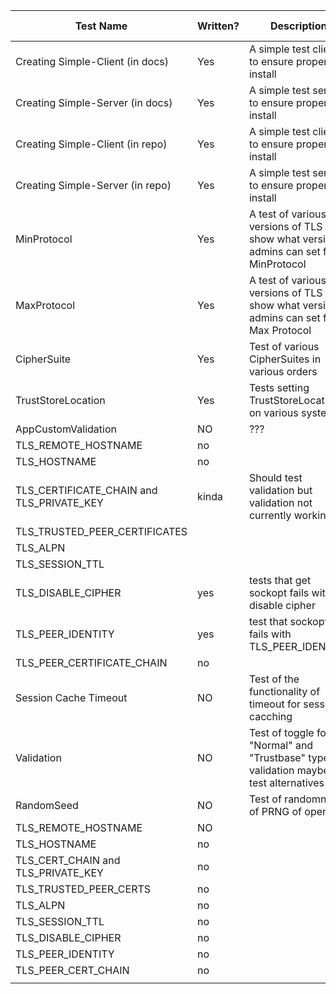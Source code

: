 | Test Name                                 | Written?  | Description                                                                             | Verified Working?  |
|-------------------------------------------|-----------|-----------------------------------------------------------------------------------------|--------------------|
| Creating Simple-Client (in docs)          | Yes       | A simple test client to ensure proper install                                           | Yes                |
| Creating Simple-Server (in docs)          | Yes       | A simple test server to ensure proper install                                           | Yes                |
| Creating Simple-Client (in repo)          | Yes       | A simple test client to ensure proper install                                           | Yes                |
| Creating Simple-Server (in repo)          | Yes       | A simple test server to ensure proper install                                           | Yes                |
|  MinProtocol                              | Yes       | A test of various versions of TLS to show what version admins can set for MinProtocol   | Yes                |
| MaxProtocol                               | Yes       | A test of various versions of TLS to show what version admins can set  for Max Protocol | Yes                |
| CipherSuite                               | Yes       | Test of various CipherSuites in various orders                                          | NA                 |
| TrustStoreLocation                        | Yes       | Tests setting TrustStoreLocation on various systems                                     |                    |
| AppCustomValidation                       | NO        | ???                                                                                     |                    |
| TLS_REMOTE_HOSTNAME                       | no        |                                                                                         |                    |
| TLS_HOSTNAME                              | no        |                                                                                         |                    |
| TLS_CERTIFICATE_CHAIN and TLS_PRIVATE_KEY | kinda     | Should test validation but validation not currently working                             |                    |
| TLS_TRUSTED_PEER_CERTIFICATES             |           |                                                                                         |                    |
| TLS_ALPN                                  |           |                                                                                         |                    |
| TLS_SESSION_TTL                           |           |                                                                                         |                    |
| TLS_DISABLE_CIPHER                        | yes       | tests that get sockopt fails with disable cipher                                        |                    |
| TLS_PEER_IDENTITY                         | yes       | test that sockopt fails with TLS_PEER_IDENTITY                                          |                    |
| TLS_PEER_CERTIFICATE_CHAIN                | no        |                                                                                         |                    |
| Session Cache Timeout                     | NO        | Test of the functionality of timeout for session cacching                               | NA                 |
| Validation                                | NO        | Test of toggle for "Normal" and "Trustbase" types of validation maybe test alternatives | NA                 |
| RandomSeed                                | NO        | Test of randomness of PRNG of open ssl                                                  |                    |
| TLS_REMOTE_HOSTNAME                       | NO        |                                                                                         |                    |
| TLS_HOSTNAME                              | no        |                                                                                         |                    |
| TLS_CERT_CHAIN and TLS_PRIVATE_KEY        | no        |                                                                                         |                    |
| TLS_TRUSTED_PEER_CERTS                    | no        |                                                                                         |                    |
| TLS_ALPN                                  | no        |                                                                                         |                    |
| TLS_SESSION_TTL                           | no        |                                                                                         |                    |
| TLS_DISABLE_CIPHER                        | no        |                                                                                         |                    |
| TLS_PEER_IDENTITY                         | no        |                                                                                         |                    |
| TLS_PEER_CERT_CHAIN                       | no        |                                                                                         |                    |
|                                           |           |                                                                                         |                    |
